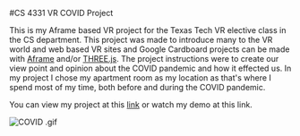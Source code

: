 #CS 4331 VR COVID Project

This is my Aframe based VR project for the Texas Tech VR elective class in the CS department. This project was made to introduce many to the VR world and web based VR sites and Google Cardboard projects can be made with [Aframe](https://aframe.io/) and/or [THREE.js](https://threejs.org/). The project instructions were to create our view point and opinion about the COVID pandemic and how it effected us. In my project I chose my apartment room as my location as that's where I spend most of my time, both before and during the COVID pandemic.

You can view my project at this [link](https://sgo-nova.github.io/covid-aframe/) or watch my demo at this link.

![COVID .gif](https://media.giphy.com/media/CTjL3dUOQKXsIeMN2S/giphy.gif)
